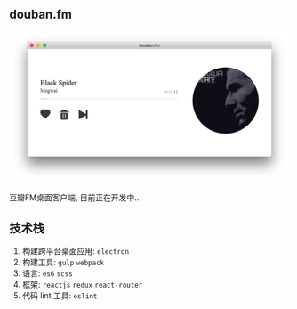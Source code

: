 ## douban.fm
![screen](./screen.png)


豆瓣FM桌面客户端, 目前正在开发中...

## 技术栈
1. 构建跨平台桌面应用: `electron`
2. 构建工具: `gulp` `webpack`
3. 语言: `es6` `scss`
4. 框架: `reactjs` `redux` `react-router`
5. 代码 lint 工具: `eslint`
